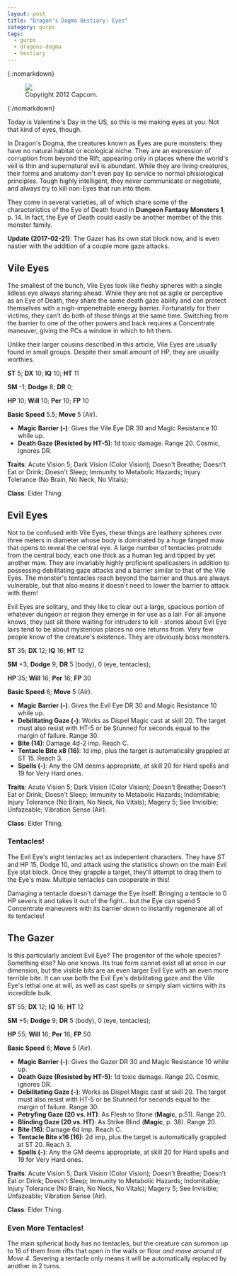 ```yaml
---
layout: post
title: "Dragon's Dogma Bestiary: Eyes"
category: gurps
tags:
  - gurps
  - dragons-dogma
  - bestiary
---
```


{::nomarkdown}
<figure>
  <img src="{{ "/assets/DDENEMIES.jpg" | absolute_url }}"/>
  <figcaption>Copyright 2012 Capcom.</figcaption>
</figure>
{:/nomarkdown}

Today is Valentine's Day in the US, so this is me making eyes at you. Not that
kind of eyes, though.

In Dragon's Dogma, the creatures known as Eyes are pure monsters: they have no
natural habitat or ecological niche. They are an expression of corruption from
beyond the Rift, appearing only in places where the world's veil is thin and
supernatural evil is abundant. While they are living creatures, their forms and
anatomy don't even pay lip service to normal phisiological principles. Tough
highly intelligent, they never communicate or negotiate, and always try to kill
non-Eyes that run into them.

They come in several varieties, all of which share some of the characteristics
of the Eye of Death found in **Dungeon Fantasy Monsters 1**, p. 14. In fact, the
Eye of Death could easily be another member of the this monster family.

**Update (2017-02-21)**: The Gazer has its own stat block now, and is even
nastier with the addition of a couple more gaze attacks.

## Vile Eyes

The smallest of the bunch, Vile Eyes look like fleshy spheres with a single
lidless eye always staring ahead. While they are not as agile or perceptive as
an Eye of Death, they share the same death gaze ability and can protect
themselves with a nigh-impenetrable energy barrier. Fortunately for their
victims, they can't do both of those things at the same time. Switching from the
barrier to one of the other powers and back requires a Concentrate maneuver,
giving the PCs a window in which to hit them.

Unlike their larger cousins described in this article, Vile Eyes are usually
found in small groups. Despite their small amount of HP, they are usually
worthies.

**ST** 5; **DX** 10; **IQ** 10; **HT** 11

**SM** -1; **Dodge** 8; **DR** 0;

**HP** 10; **Will** 10; **Per** 10; **FP** 10

**Basic Speed** 5.5; **Move** 5 (Air).

- **Magic Barrier (-)**: Gives the Vile Eye DR 30 and Magic Resistance 10 while
  up.
- **Death Gaze (Resisted by HT-5)**: 1d toxic damage. Range 20. Cosmic, ignores
  DR.

**Traits**: Acute Vision 5; Dark Vision (Color Vision); Doesn't Breathe; Doesn't
Eat or Drink; Doesn't Sleep; Immunity to Metabolic Hazards; Injury Tolerance (No
Brain, No Neck, No Vitals);

**Class**: Elder Thing.

## Evil Eyes

Not to be confused with Vile Eyes, these things are leathery spheres over three
meters in diameter whose body is dominated by a huge fanged maw that opens to
reveal the central eye. A large number of tentacles protrude from the central
body, each one thick as a human leg and tipped by yet another maw. They are
invariably highly proficient spellcasters in addition to possessing debilitating
gaze attacks and a barrier similar to that of the Vile Eyes. The monster's
tentacles reach beyond the barrier and thus are always vulnerable, but that also
means it doesn't need to lower the barrier to attack with them!

Evil Eyes are solitary, and they like to clear out a large, spacious portion of
whatever dungeon or region they emerge in for use as a lair. For all anyone
knows, they just sit there waiting for intruders to kill - stories about Evil
Eye lairs tend to be about mysterious places no one returns from. Very few
people know of the creature's existence. They are obviously boss monsters.

**ST** 35; **DX** 12; **IQ** 16; **HT** 12

**SM** +3; **Dodge** 9; **DR** 5 (body), 0 (eye, tentacles);

**HP** 35; **Will** 16; **Per** 16; **FP** 30

**Basic Speed** 6; **Move** 5 (Air).

- **Magic Barrier (-)**: Gives the Evil Eye DR 30 and Magic Resistance 10 while
  up.
- **Debilitating Gaze (-)**: Works as Dispel Magic cast at skill 20. The target
  must also resist with HT-5 or be Stunned for seconds equal to the margin of
  failure. Range 30.
- **Bite (14)**: Damage 4d-2 imp. Reach C.
- **Tentacle Bite x8 (16)**: 1d imp, plus the target is automatically grappled
  at ST 15. Reach 3.
- **Spells (-)**: Any the GM deems appropriate, at skill 20 for Hard spells and
  19 for Very Hard ones.

**Traits**: Acute Vision 5; Dark Vision (Color Vision); Doesn't Breathe; Doesn't
Eat or Drink; Doesn't Sleep; Immunity to Metabolic Hazards; Indomitable; Injury
Tolerance (No Brain, No Neck, No Vitals); Magery 5; See Invisible; Unfazeable;
Vibration Sense (Air).

**Class**: Elder Thing.

### Tentacles!

The Evil Eye's eight tentacles act as indepentent characters. They have ST and
HP 15, Dodge 10, and attack using the statistics shown on the main Evil Eye stat
block. Once they grapple a target, they'll attempt to drag them to the Eye's
maw. Multiple tentacles can cooperate in this!

Damaging a tentacle doesn't damage the Eye itself. Bringing a tentacle to 0 HP
severs it and takes it out of the fight... but the Eye can spend 5 Concentrate
maneuvers with its barrier down to instantly regenerate all of its tentacles!

## The Gazer

Is this particularly ancient Evil Eye? The progenitor of the whole species?
Something else? No one knows. Its true form cannot exist all at once in our
dimension, but the visible bits are an even larger Evil Eye with an even more
terrible bite. It can use both the Evil Eye's debilitating gaze and the Vile
Eye's lethal one at will, as well as cast spells or simply slam victims with its
incredible bulk.

**ST** 55; **DX** 12; **IQ** 16; **HT** 12

**SM** +5; **Dodge** 9; **DR** 5 (body), 0 (eye, tentacles);

**HP** 55; **Will** 16; **Per** 16; **FP** 50

**Basic Speed** 6; **Move** 5 (Air).

- **Magic Barrier (-)**: Gives the Gazer DR 30 and Magic Resistance 10 while up.
- **Death Gaze (Resisted by HT-5)**: 1d toxic damage. Range 20. Cosmic, ignores
  DR.
- **Debilitating Gaze (-)**: Works as Dispel Magic cast at skill 20. The target
  must also resist with HT-5 or be Stunned for seconds equal to the margin of
  failure. Range 30.
- **Petryfing Gaze (20 vs. HT)**: As Flesh to Stone (**Magic**, p.51). Range 20.
- **Blinding Gaze (20 vs. HT)**: As Strike Blind (**Magic**, p. 38). Range 20.
- **Bite (16)**: Damage 6d imp. Reach C.
- **Tentacle Bite x16 (16)**: 2d imp, plus the target is automatically grappled
  at ST 20. Reach 3.
- **Spells (-)**: Any the GM deems appropriate, at skill 20 for Hard spells and
  19 for Very Hard ones.

**Traits**: Acute Vision 5; Dark Vision (Color Vision); Doesn't Breathe; Doesn't
Eat or Drink; Doesn't Sleep; Immunity to Metabolic Hazards; Indomitable; Injury
Tolerance (No Brain, No Neck, No Vitals); Magery 5; See Invisible; Unfazeable;
Vibration Sense (Air).

**Class**: Elder Thing.

### Even More Tentacles!

The main spherical body has no tentacles, but the creature can summon up to 16
of them from rifts that open in the walls or floor _and move around at Move
4_. Severing a tentacle only means it will be automatically replaced by another
in 2 turns.
